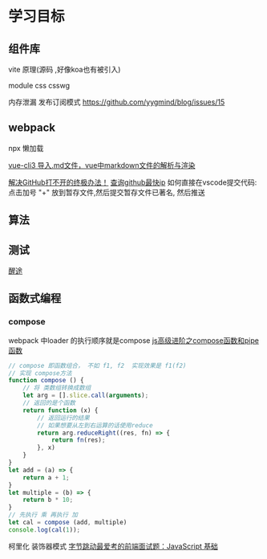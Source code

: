 # 学习目标

## 组件库

vite 原理(源码 ,好像koa也有被引入)

module css
csswg

内存泄漏
发布订阅模式
https://github.com/yygmind/blog/issues/15

## webpack

npx
懒加载

[vue-cli3 导入.md文件，vue中markdown文件的解析与渲染](https://www.cnblogs.com/knuzy/p/14339577.html)

[解决GitHub打不开的终极办法！](https://blog.csdn.net/secular_/article/details/108472861)
[查询github最快ip](https://www.cnblogs.com/swobble/p/13044787.html)
如何直接在vscode提交代码: 点击加号 "+" 放到暂存文件,然后提交暂存文件已著名, 然后推送

## 算法

## 测试

[醒途](https://blog.csdn.net/qq_28827635)

## 函数式编程

### compose

webpack 中loader 的执行顺序就是compose
[js高级进阶之compose函数和pipe函数](https://blog.csdn.net/weixin_40073115/article/details/103842925?utm_medium=distribute.pc_relevant.none-task-blog-BlogCommendFromMachineLearnPai2-2.control&dist_request_id=&depth_1-utm_source=distribute.pc_relevant.none-task-blog-BlogCommendFromMachineLearnPai2-2.control)

```js
// compose 即函数组合， 不如 f1, f2  实现效果是 f1(f2)
// 实现 compose方法
function compose () {
    // 将 类数组转换成数组
    let arg = [].slice.call(arguments);
    // 返回的是个函数
    return function (x) {
        // 返回运行的结果
        // 如果想要从左到右运算的话使用reduce
        return arg.reduceRight((res, fn) => {
            return fn(res);
        }, x)
    }
}
let add = (a) => {
    return a + 1;
}
let multiple = (b) => {
    return b * 10;
}
// 先执行 乘 再执行 加
let cal = compose (add, multiple)
console.log(cal(1));
```

柯里化
装饰器模式
[字节跳动最爱考的前端面试题：JavaScript 基础](https://juejin.cn/post/6934500357091360781)
